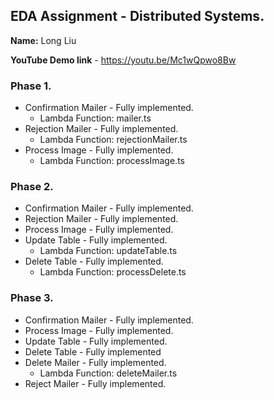 ## EDA Assignment - Distributed Systems.

__Name:__ Long Liu

__YouTube Demo link__ - https://youtu.be/Mc1wQpwo8Bw



### Phase 1.


+ Confirmation Mailer - Fully implemented.
  + Lambda Function: mailer.ts
+ Rejection Mailer - Fully implemented.
  + Lambda Function: rejectionMailer.ts
+ Process Image - Fully implemented.
  + Lambda Function: processImage.ts

### Phase 2.


+ Confirmation Mailer - Fully implemented.
+ Rejection Mailer - Fully implemented.
+ Process Image - Fully implemented.
+ Update Table - Fully implemented.
  + Lambda Function: updateTable.ts
+ Delete Table - Fully implemented.
  + Lambda Function: processDelete.ts

### Phase 3.


+ Confirmation Mailer - Fully implemented.
+ Process Image - Fully implemented.
+ Update Table - Fully implemented.
+ Delete Table - Fully implemented
+ Delete Mailer - Fully implemented.
  + Lambda Function: deleteMailer.ts
+ Reject Mailer - Fully implemented.

